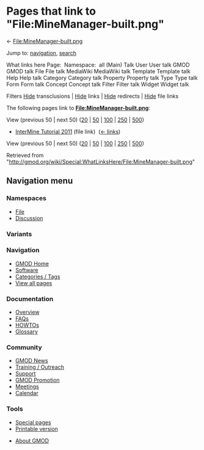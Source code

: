 <div id="mw-page-base" class="noprint">

</div>

<div id="mw-head-base" class="noprint">

</div>

<div id="content" class="mw-body" role="main">

<span id="top"></span>

<div id="mw-js-message" style="display:none;">

</div>



# <span dir="auto">Pages that link to "File:MineManager-built.png"</span>

<div id="bodyContent">

<div id="contentSub">

←
[File:MineManager-built.png](/wiki/File:MineManager-built.png "File:MineManager-built.png")

</div>

<div id="jump-to-nav" class="mw-jump">

Jump to: [navigation](#mw-navigation), [search](#p-search)

</div>

<div id="mw-content-text">

What links here Page:  Namespace:  all (Main) Talk User User talk GMOD
GMOD talk File File talk MediaWiki MediaWiki talk Template Template talk
Help Help talk Category Category talk Property Property talk Type Type
talk Form Form talk Concept Concept talk Filter Filter talk Widget
Widget talk

Filters
[Hide](/mediawiki/index.php?title=Special:WhatLinksHere/File:MineManager-built.png&hidetrans=1 "Special:WhatLinksHere/File:MineManager-built.png")
transclusions \|
[Hide](/mediawiki/index.php?title=Special:WhatLinksHere/File:MineManager-built.png&hidelinks=1 "Special:WhatLinksHere/File:MineManager-built.png")
links \|
[Hide](/mediawiki/index.php?title=Special:WhatLinksHere/File:MineManager-built.png&hideredirs=1 "Special:WhatLinksHere/File:MineManager-built.png")
redirects \|
[Hide](/mediawiki/index.php?title=Special:WhatLinksHere/File:MineManager-built.png&hideimages=1 "Special:WhatLinksHere/File:MineManager-built.png")
file links

The following pages link to
**[File:MineManager-built.png](/wiki/File:MineManager-built.png "File:MineManager-built.png")**:

View (previous 50 \| next 50)
([20](/mediawiki/index.php?title=Special:WhatLinksHere/File:MineManager-built.png&limit=20 "Special:WhatLinksHere/File:MineManager-built.png")
\|
[50](/mediawiki/index.php?title=Special:WhatLinksHere/File:MineManager-built.png&limit=50 "Special:WhatLinksHere/File:MineManager-built.png")
\|
[100](/mediawiki/index.php?title=Special:WhatLinksHere/File:MineManager-built.png&limit=100 "Special:WhatLinksHere/File:MineManager-built.png")
\|
[250](/mediawiki/index.php?title=Special:WhatLinksHere/File:MineManager-built.png&limit=250 "Special:WhatLinksHere/File:MineManager-built.png")
\|
[500](/mediawiki/index.php?title=Special:WhatLinksHere/File:MineManager-built.png&limit=500 "Special:WhatLinksHere/File:MineManager-built.png"))

- [InterMine Tutorial
  2011](/wiki/InterMine_Tutorial_2011 "InterMine Tutorial 2011") (file
  link) ‎ <span class="mw-whatlinkshere-tools">([←
  links](/mediawiki/index.php?title=Special:WhatLinksHere&target=InterMine+Tutorial+2011 "Special:WhatLinksHere"))</span>

View (previous 50 \| next 50)
([20](/mediawiki/index.php?title=Special:WhatLinksHere/File:MineManager-built.png&limit=20 "Special:WhatLinksHere/File:MineManager-built.png")
\|
[50](/mediawiki/index.php?title=Special:WhatLinksHere/File:MineManager-built.png&limit=50 "Special:WhatLinksHere/File:MineManager-built.png")
\|
[100](/mediawiki/index.php?title=Special:WhatLinksHere/File:MineManager-built.png&limit=100 "Special:WhatLinksHere/File:MineManager-built.png")
\|
[250](/mediawiki/index.php?title=Special:WhatLinksHere/File:MineManager-built.png&limit=250 "Special:WhatLinksHere/File:MineManager-built.png")
\|
[500](/mediawiki/index.php?title=Special:WhatLinksHere/File:MineManager-built.png&limit=500 "Special:WhatLinksHere/File:MineManager-built.png"))

</div>

<div class="printfooter">

Retrieved from
"<http://gmod.org/wiki/Special:WhatLinksHere/File:MineManager-built.png>"

</div>

<div id="catlinks" class="catlinks catlinks-allhidden">

</div>

<div class="visualClear">

</div>

</div>

</div>

<div id="mw-navigation">

## Navigation menu

<div id="mw-head">



<div id="left-navigation">

<div id="p-namespaces" class="vectorTabs" role="navigation"
aria-labelledby="p-namespaces-label">

### Namespaces

- <span id="ca-nstab-image"><a href="/wiki/File:MineManager-built.png" accesskey="c"
  title="View the file page [c]">File</a></span>
- <span id="ca-talk"><a
  href="/mediawiki/index.php?title=File_talk:MineManager-built.png&amp;action=edit&amp;redlink=1"
  accesskey="t"
  title="Discussion about the content page [t]">Discussion</a></span>

</div>

<div id="p-variants" class="vectorMenu emptyPortlet" role="navigation"
aria-labelledby="p-variants-label">

### 

### Variants[](#)

<div class="menu">

</div>

</div>

</div>

<div id="right-navigation">





</div>



</div>

</div>

</div>

<div id="mw-panel">

<div id="p-logo" role="banner">

<a href="/wiki/Main_Page"
style="background-image: url(http://gmod.org/images/GMOD-cogs.png);"
title="Visit the main page"></a>

</div>

<div id="p-Navigation" class="portal" role="navigation"
aria-labelledby="p-Navigation-label">

### Navigation

<div class="body">

- <span id="n-GMOD-Home">[GMOD Home](/wiki/Main_Page)</span>
- <span id="n-Software">[Software](/wiki/GMOD_Components)</span>
- <span id="n-Categories-.2F-Tags">[Categories /
  Tags](/wiki/Categories)</span>
- <span id="n-View-all-pages">[View all
  pages](/wiki/Special:AllPages)</span>

</div>

</div>

<div id="p-Documentation" class="portal" role="navigation"
aria-labelledby="p-Documentation-label">

### Documentation

<div class="body">

- <span id="n-Overview">[Overview](/wiki/Overview)</span>
- <span id="n-FAQs">[FAQs](/wiki/Category:FAQ)</span>
- <span id="n-HOWTOs">[HOWTOs](/wiki/Category:HOWTO)</span>
- <span id="n-Glossary">[Glossary](/wiki/Glossary)</span>

</div>

</div>

<div id="p-Community" class="portal" role="navigation"
aria-labelledby="p-Community-label">

### Community

<div class="body">

- <span id="n-GMOD-News">[GMOD News](/wiki/GMOD_News)</span>
- <span id="n-Training-.2F-Outreach">[Training /
  Outreach](/wiki/Training_and_Outreach)</span>
- <span id="n-Support">[Support](/wiki/Support)</span>
- <span id="n-GMOD-Promotion">[GMOD
  Promotion](/wiki/GMOD_Promotion)</span>
- <span id="n-Meetings">[Meetings](/wiki/Meetings)</span>
- <span id="n-Calendar">[Calendar](/wiki/Calendar)</span>

</div>

</div>

<div id="p-tb" class="portal" role="navigation"
aria-labelledby="p-tb-label">

### Tools

<div class="body">

- <span id="t-specialpages"><a href="/wiki/Special:SpecialPages" accesskey="q"
  title="A list of all special pages [q]">Special pages</a></span>
- <span id="t-print"><a
  href="/mediawiki/index.php?title=Special:WhatLinksHere/File:MineManager-built.png&amp;printable=yes"
  rel="alternate" accesskey="p"
  title="Printable version of this page [p]">Printable version</a></span>

</div>

</div>

</div>

</div>

<div id="footer" role="contentinfo">

- <span id="footer-places-about">[About
  GMOD](/wiki/GMOD:About "GMOD:About")</span>

<!-- -->






</div>
